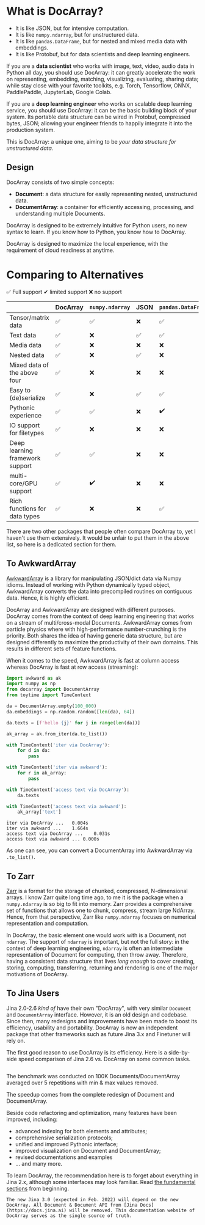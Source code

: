 # What is DocArray?

- It is like JSON, but for intensive computation.
- It is like `numpy.ndarray`, but for unstructured data. 
- It is like `pandas.DataFrame`, but for nested and mixed media data with embeddings.
- It is like Protobuf, but for data scientists and deep learning engineers. 

If you are a **data scientist** who works with image, text, video, audio data in Python all day, you should use DocArray: it can greatly accelerate the work on representing, embedding, matching, visualizing, evaluating, sharing data; while stay close with your favorite toolkits, e.g. Torch, Tensorflow, ONNX, PaddlePaddle, JupyterLab, Google Colab.

If you are a **deep learning engineer** who works on scalable deep learning service, you should use DocArray: it can be the basic building block of your system. Its portable data structure can be wired in Protobuf, compressed bytes, JSON; allowing your engineer friends to happily integrate it into the production system.

This is DocArray: a unique one, aiming to be *your data structure for unstructured data*.

## Design 

DocArray consists of two simple concepts:
- **Document**: a data structure for easily representing nested, unstructured data.
- **DocumentArray**: a container for efficiently accessing, processing, and understanding multiple Documents.

DocArray is designed to be extremely intuitive for Python users, no new syntax to learn. If you know how to Python, you know how to DocArray.

DocArray is designed to maximize the local experience, with the requirement of cloud readiness at anytime.

# Comparing to Alternatives

✅ Full support ✔ limited support ❌ no support

|                                 | DocArray     | `numpy.ndarray` | JSON | `pandas.DataFrame` | Protobuf |
|---------------------------------|--------------|--- |------|--- | --- |
| Tensor/matrix data              | ✅|✅| ❌    |✅|✔️️|
| Text data                       |✅|❌| ✅    |✅|✅|
| Media data                      |✅|❌| ❌    |❌|❌|
| Nested data                     |✅|❌| ✅    |❌|✅|
| Mixed data of the above four    |✅|❌| ❌    |❌|❌|
| Easy to (de)serialize           |✅|❌| ✅    |✅|✅|
| Pythonic experience             |✅|✅| ❌    |✔️️|❌|
| IO support for filetypes        |✅|❌| ❌    |❌|❌|
| Deep learning framework support |✅|✅| ❌    |❌|❌|
| multi-core/GPU support          |✅|✔️️| ❌    |❌|❌|
| Rich functions for data types   |✅|❌| ❌    |✅|❌|


There are two other packages that people often compare DocArray to, yet I haven't use them extensively. It would be unfair to put them in the above list, so here is a dedicated section for them. 

## To AwkwardArray

[AwkwardArray](https://awkward-array.org/quickstart.html) is a library for manipulating JSON/dict data via Numpy idioms. Instead of working with Python dynamically typed object, AwkwardArray converts the data into precompiled routines on contiguous data. Hence, it is highly efficient.

DocArray and AwkwardArray are designed with different purposes. DocArray comes from the context of deep learning engineering that works on a stream of multi/cross-modal Documents. AwkwardArray comes from particle physics where with high-performance number-crunching is the priority. Both shares the idea of having generic data structure, but are designed differently to maximize the productivity of their own domains. This results in different sets of feature functions. 

When it comes to the speed, AwkwardArray is fast at column access whereas DocArray is fast at row access (streaming):

```python
import awkward as ak
import numpy as np
from docarray import DocumentArray
from toytime import TimeContext

da = DocumentArray.empty(100_000)
da.embeddings = np.random.random([len(da), 64])

da.texts = [f'hello {j}' for j in range(len(da))]

ak_array = ak.from_iter(da.to_list())

with TimeContext('iter via DocArray'):
    for d in da:
        pass

with TimeContext('iter via awkward'):
    for r in ak_array:
        pass

with TimeContext('access text via DocArray'):
    da.texts

with TimeContext('access text via awkward'):
    ak_array['text']
```

```text
iter via DocArray ...	0.004s
iter via awkward ...	1.664s
access text via DocArray ...	0.031s
access text via awkward ...	0.000s
```

As one can see, you can convert a DocumentArray into AwkwardArray via `.to_list()`.

## To Zarr

[Zarr](https://zarr.readthedocs.io/en/stable/) is a format for the storage of chunked, compressed, N-dimensional arrays. I know Zarr quite long time ago, to me it is the package when a `numpy.ndarray` is so big to fit into memory. Zarr provides a comprehensive set of functions that allows one to chunk, compress, stream large NdArray. Hence, from that perspective, Zarr like `numpy.ndarray` focuses on numerical representation and computation.

In DocArray, the basic element one would work with is a Document, not `ndarray`. The support of `ndarray` is important, but not the full story: in the context of deep learning engineering, `ndarray` is often an intermediate representation of Document for computing, then throw away. Therefore, having a consistent data structure that lives *long enough* to cover creating, storing, computing, transferring, returning and rendering is one of the major motivations of DocArray.

## To Jina Users

Jina 2.0-2.6 *kind of* have their own "DocArray", with very similar `Document` and `DocumentArray` interface. However, it is an old design and codebase. Since then, many redesigns and improvements have been made to boost its efficiency, usability and portability. DocArray is now an independent package that other frameworks such as future Jina 3.x and Finetuner will rely on.

The first good reason to use DocArray is its efficiency. Here is a side-by-side speed comparison of Jina 2.6 vs. DocArray on some common tasks.

```{figure} speedup-vs2.svg
```

The benchmark was conducted on 100K Documents/DocumentArray averaged over 5 repetitions with min & max values removed.

The speedup comes from the complete redesign of Document and DocumentArray.

Beside code refactoring and optimization, many features have been improved, including:
- advanced indexing for both elements and attributes;
- comprehensive serialization protocols;
- unified and improved Pythonic interface; 
- improved visualization on Document and DocumentArray;
- revised documentations and examples
- ... and many more.

To learn DocArray, the recommendation here is to forget about everything in Jina 2.x, although some interfaces may look familiar. Read [the fundamental sections](../fundamentals/document/index.md) from beginning.

```{important}
The new Jina 3.0 (expected in Feb. 2022) will depend on the new DocArray. All Document & Document API from [Jina Docs](https://docs.jina.ai) will be removed. This documentation website of DocArray serves as the single source of truth. 
```
